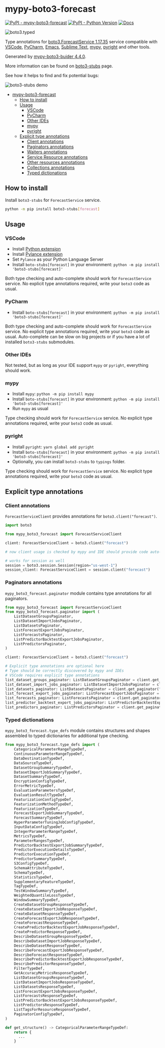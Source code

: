 # mypy-boto3-forecast

[![PyPI - mypy-boto3-forecast](https://img.shields.io/pypi/v/mypy-boto3-forecast.svg?color=blue)](https://pypi.org/project/mypy-boto3-forecast)
[![PyPI - Python Version](https://img.shields.io/pypi/pyversions/mypy-boto3-forecast.svg?color=blue)](https://pypi.org/project/mypy-boto3-forecast)
[![Docs](https://img.shields.io/readthedocs/mypy-boto3-builder.svg?color=blue)](https://mypy-boto3-builder.readthedocs.io/)

![boto3.typed](https://github.com/vemel/mypy_boto3_builder/raw/master/logo.png)

Type annotations for
[boto3.ForecastService 1.17.35](https://boto3.amazonaws.com/v1/documentation/api/1.17.35/reference/services/forecast.html#ForecastService) service
compatible with
[VSCode](https://code.visualstudio.com/),
[PyCharm](https://www.jetbrains.com/pycharm/),
[Emacs](https://www.gnu.org/software/emacs/),
[Sublime Text](https://www.sublimetext.com/),
[mypy](https://github.com/python/mypy),
[pyright](https://github.com/microsoft/pyright)
and other tools.

Generated by [mypy-boto3-buider 4.4.0](https://github.com/vemel/mypy_boto3_builder).

More information can be found on [boto3-stubs](https://pypi.org/project/boto3-stubs/) page.

See how it helps to find and fix potential bugs:

![boto3-stubs demo](https://github.com/vemel/mypy_boto3_builder/raw/master/demo.gif)

- [mypy-boto3-forecast](#mypy-boto3-forecast)
  - [How to install](#how-to-install)
  - [Usage](#usage)
    - [VSCode](#vscode)
    - [PyCharm](#pycharm)
    - [Other IDEs](#other-ides)
    - [mypy](#mypy)
    - [pyright](#pyright)
  - [Explicit type annotations](#explicit-type-annotations)
    - [Client annotations](#client-annotations)
    - [Paginators annotations](#paginators-annotations)
    - [Waiters annotations](#waiters-annotations)
    - [Service Resource annotations](#service-resource-annotations)
    - [Other resources annotations](#other-resources-annotations)
    - [Collections annotations](#collections-annotations)
    - [Typed dictionations](#typed-dictionations)

## How to install

Install `boto3-stubs` for `ForecastService` service.

```bash
python -m pip install boto3-stubs[forecast]
```

## Usage

### VSCode

- Install [Python extension](https://marketplace.visualstudio.com/items?itemName=ms-python.python)
- Install [Pylance extension](https://marketplace.visualstudio.com/items?itemName=ms-python.vscode-pylance)
- Set `Pylance` as your Python Language Server
- Install `boto-stubs[forecast]` in your environment: `python -m pip install 'boto3-stubs[forecast]'`

Both type checking and auto-complete should work for `ForecastService` service.
No explicit type annotations required, write your `boto3` code as usual.

### PyCharm

- Install `boto-stubs[forecast]` in your environment: `python -m pip install 'boto3-stubs[forecast]'`

Both type checking and auto-complete should work for `ForecastService` service.
No explicit type annotations required, write your `boto3` code as usual.
Auto-complete can be slow on big projects or if you have a lot of installed `boto3-stubs` submodules.

### Other IDEs

Not tested, but as long as your IDE support `mypy` or `pyright`, everything should work.

### mypy

- Install `mypy`: `python -m pip install mypy`
- Install `boto-stubs[forecast]` in your environment: `python -m pip install 'boto3-stubs[forecast]'`
- Run `mypy` as usual

Type checking should work for `ForecastService` service.
No explicit type annotations required, write your `boto3` code as usual.

### pyright

- Install `pyright`: `yarn global add pyright`
- Install `boto-stubs[forecast]` in your environment: `python -m pip install 'boto3-stubs[forecast]'`
- Optionally, you can install `boto3-stubs` to `typings` folder.

Type checking should work for `ForecastService` service.
No explicit type annotations required, write your `boto3` code as usual.

## Explicit type annotations

### Client annotations

`ForecastServiceClient` provides annotations for `boto3.client("forecast")`.

```python
import boto3

from mypy_boto3_forecast import ForecastServiceClient

client: ForecastServiceClient = boto3.client("forecast")

# now client usage is checked by mypy and IDE should provide code auto-complete

# works for session as well
session = boto3.session.Session(region="us-west-1")
session_client: ForecastServiceClient = session.client("forecast")
```

### Paginators annotations

`mypy_boto3_forecast.paginator` module contains type annotations for all paginators.

```python
from mypy_boto3_forecast import ForecastServiceClient
from mypy_boto3_forecast.paginator import (
    ListDatasetGroupsPaginator,
    ListDatasetImportJobsPaginator,
    ListDatasetsPaginator,
    ListForecastExportJobsPaginator,
    ListForecastsPaginator,
    ListPredictorBacktestExportJobsPaginator,
    ListPredictorsPaginator,
)

client: ForecastServiceClient = boto3.client("forecast")

# Explicit type annotations are optional here
# Type should be correctly discovered by mypy and IDEs
# VSCode requires explicit type annotations
list_dataset_groups_paginator: ListDatasetGroupsPaginator = client.get_paginator("list_dataset_groups")
list_dataset_import_jobs_paginator: ListDatasetImportJobsPaginator = client.get_paginator("list_dataset_import_jobs")
list_datasets_paginator: ListDatasetsPaginator = client.get_paginator("list_datasets")
list_forecast_export_jobs_paginator: ListForecastExportJobsPaginator = client.get_paginator("list_forecast_export_jobs")
list_forecasts_paginator: ListForecastsPaginator = client.get_paginator("list_forecasts")
list_predictor_backtest_export_jobs_paginator: ListPredictorBacktestExportJobsPaginator = client.get_paginator("list_predictor_backtest_export_jobs")
list_predictors_paginator: ListPredictorsPaginator = client.get_paginator("list_predictors")
```







### Typed dictionations

`mypy_boto3_forecast.type_defs` module contains structures and shapes assembled
to typed dictionaries for additional type checking.

```python
from mypy_boto3_forecast.type_defs import (
    CategoricalParameterRangeTypeDef,
    ContinuousParameterRangeTypeDef,
    DataDestinationTypeDef,
    DataSourceTypeDef,
    DatasetGroupSummaryTypeDef,
    DatasetImportJobSummaryTypeDef,
    DatasetSummaryTypeDef,
    EncryptionConfigTypeDef,
    ErrorMetricTypeDef,
    EvaluationParametersTypeDef,
    EvaluationResultTypeDef,
    FeaturizationConfigTypeDef,
    FeaturizationMethodTypeDef,
    FeaturizationTypeDef,
    ForecastExportJobSummaryTypeDef,
    ForecastSummaryTypeDef,
    HyperParameterTuningJobConfigTypeDef,
    InputDataConfigTypeDef,
    IntegerParameterRangeTypeDef,
    MetricsTypeDef,
    ParameterRangesTypeDef,
    PredictorBacktestExportJobSummaryTypeDef,
    PredictorExecutionDetailsTypeDef,
    PredictorExecutionTypeDef,
    PredictorSummaryTypeDef,
    S3ConfigTypeDef,
    SchemaAttributeTypeDef,
    SchemaTypeDef,
    StatisticsTypeDef,
    SupplementaryFeatureTypeDef,
    TagTypeDef,
    TestWindowSummaryTypeDef,
    WeightedQuantileLossTypeDef,
    WindowSummaryTypeDef,
    CreateDatasetGroupResponseTypeDef,
    CreateDatasetImportJobResponseTypeDef,
    CreateDatasetResponseTypeDef,
    CreateForecastExportJobResponseTypeDef,
    CreateForecastResponseTypeDef,
    CreatePredictorBacktestExportJobResponseTypeDef,
    CreatePredictorResponseTypeDef,
    DescribeDatasetGroupResponseTypeDef,
    DescribeDatasetImportJobResponseTypeDef,
    DescribeDatasetResponseTypeDef,
    DescribeForecastExportJobResponseTypeDef,
    DescribeForecastResponseTypeDef,
    DescribePredictorBacktestExportJobResponseTypeDef,
    DescribePredictorResponseTypeDef,
    FilterTypeDef,
    GetAccuracyMetricsResponseTypeDef,
    ListDatasetGroupsResponseTypeDef,
    ListDatasetImportJobsResponseTypeDef,
    ListDatasetsResponseTypeDef,
    ListForecastExportJobsResponseTypeDef,
    ListForecastsResponseTypeDef,
    ListPredictorBacktestExportJobsResponseTypeDef,
    ListPredictorsResponseTypeDef,
    ListTagsForResourceResponseTypeDef,
    PaginatorConfigTypeDef,
)

def get_structure() -> CategoricalParameterRangeTypeDef:
    return {
      ...
    }
```
